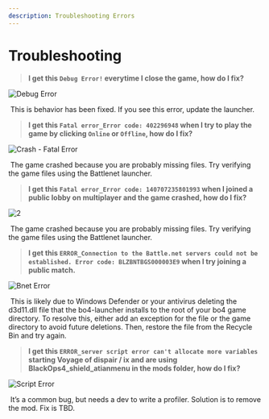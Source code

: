 ```yaml
---
description: Troubleshooting Errors
---
```


# Troubleshooting

> **I get this `Debug Error!` everytime I close the game, how do I fix?**

![Debug Error](https://github.com/WrekLess/shield-docs/assets/9027113/a61e46b9-8457-4f60-a2b8-fa25ad416ed8)

⁠ This is behavior has been fixed. If you see this error, update the launcher.

> **I get this `Fatal error_Error code: 402296948` when I try to play the game by clicking `Online` or `Offline`, how do I fix?**

![Crash - Fatal Error](https://github.com/WrekLess/shield-docs/assets/9027113/b2dcdc65-1844-448d-9f64-29998eb9dd80)

⁠ The game crashed because you are probably missing files. Try verifying the game files using the Battlenet launcher.

> **I get this `Fatal error_Error code: 140707235801993` when I joined a public lobby on multiplayer and the game crashed, how do I fix?**

![2](https://github.com/WrekLess/shield-docs/assets/9027113/26a52238-c1dc-4d04-819f-4af4c82d81e1)

⁠ The game crashed because you are probably missing files. Try verifying the game files using the Battlenet launcher.

> **I get this `ERROR_Connection to the Battle.net servers could not be established. Error code: BLZBNTBGS000003E9` when I try joining a public match.**

![Bnet Error](https://github.com/WrekLess/shield-docs/assets/9027113/5695182a-ae45-4c48-b052-4c2e152fb298)

⁠ This is likely due to Windows Defender or your antivirus deleting the d3d11.dll file that the bo4-launcher installs to the root of your bo4 game directory. To resolve this, either add an exception for the file or the game directory to avoid future deletions. Then, restore the file from the Recycle Bin and try again.

> **I get this `ERROR_server script error can't allocate more variables` starting Voyage of dispair / ix  and are using BlackOps4\_shield\_atianmenu in the mods folder, how do I fix?**

![Script Error](https://github.com/WrekLess/shield-docs/assets/9027113/07a8eafa-443d-42f8-9112-0be32063d321)

⁠ It’s a common bug, but needs a dev to write a profiler. Solution is to remove the mod. Fix is TBD.
